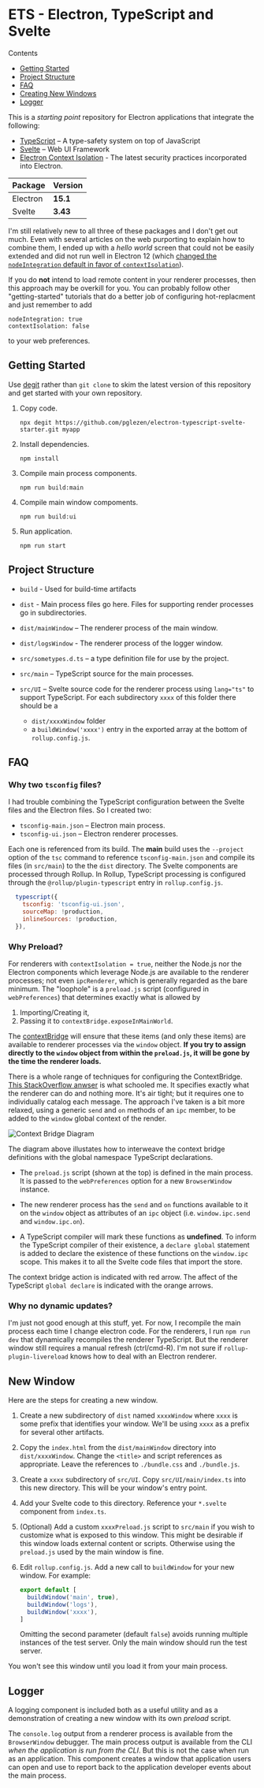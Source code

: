 # ETS - Electron, TypeScript and Svelte

Contents

* [Getting Started](#getting-started)
* [Project Structure](#project-structure)
* [FAQ](#faq)
* [Creating New Windows](#new-window)
* [Logger](#logger)

This is a *starting point* repository for Electron applications that
integrate the following:

* [TypeScript](https://www.typescriptlang.org/) – A type-safety system
  on top of JavaScript
* [Svelte](https://svelte.dev/) – Web UI Framework
* [Electron Context Isolation](https://www.electronjs.org/docs/tutorial/security#3-enable-context-isolation-for-remote-content) - The latest
  security practices incorporated into Electron.

| Package | Version   |
|---------|-----------|
|Electron | **15.1**  |
|Svelte   | **3.43**  |


I'm still relatively new to all three of these packages
and I don't get out much.
Even with several articles on the web purporting to
explain how to combine them, I ended up with a
*hello world* screen that could not be easily extended
and did not run well in Electron 12 (which
[changed the `nodeIntegration` default in favor of `contextIsolation`](https://github.com/electron/electron/issues/23506)).

If you do **not** intend to load remote content in your renderer
processes, then this approach may be overkill for you.  You can
probably follow other "getting-started" tutorials that do a better
job of configuring hot-replacment and just remember to add

```
nodeIntegration: true
contextIsolation: false
```

to your web preferences.


## Getting Started

Use [degit](https://www.npmjs.com/package/degit) rather than
`git clone` to skim the latest version of this repository
and get started with your own repository.

1. Copy code.
   ```
   npx degit https://github.com/pglezen/electron-typescript-svelte-starter.git myapp
   ```

2. Install dependencies.

   ```
   npm install
   ```

3. Compile main process components.

   ```
   npm run build:main
   ```

4. Compile main window compoments.

   ```
   npm run build:ui
   ```

5. Run application.

   ```
   npm run start
   ```

## Project Structure

* `build` - Used for build-time artifacts

* `dist` - Main process files go here.  Files for supporting
  render processes go in subdirectories.

* `dist/mainWindow` – The renderer process of the main window.

* `dist/logsWindow` - The renderer process of the logger window.

* `src/sometypes.d.ts` – a type definition file for use by the project.

* `src/main` – TypeScript source for the main processes.

* `src/UI` – Svelte source code for the renderer process
  using `lang="ts"` to support TypeScript.  For each subdirectory `xxxx`
  of this folder there should be a
  * `dist/xxxxWindow` folder
  * a `buildWindow('xxxx')` entry in the exported array at the bottom of `rollup.config.js`.


## FAQ

### Why two `tsconfig` files?

I had trouble combining the TypeScript configuration between the Svelte
files and the Electron files.  So I created two:

* `tsconfig-main.json` – Electron main process.
* `tsconfig-ui.json` – Electron renderer processes.

Each one is referenced from its build.  The **main** build uses the
`--project` option of the `tsc` command to reference `tsconfig-main.json`
and compile its files (in `src/main`) to the the `dist` directory.
The Svelte components are processed through Rollup.  In Rollup,
TypeScript processing is configured through the `@rollup/plugin-typescript`
entry in `rollup.config.js`.

```js
  typescript({
    tsconfig: 'tsconfig-ui.json',
    sourceMap: !production,
    inlineSources: !production,
  }),
```

### Why Preload?

For renderers with `contextIsolation = true`, neither the Node.js nor the
Electron components which leverage Node.js are available to the renderer
processes; not even `ipcRenderer`, which is generally regarded as the bare
minimum.  The "loophole" is a `preload.js` script (configured in
`webPreferences`) that determines exactly what is allowed by

1. Importing/Creating it,
2. Passing it to `contextBridge.exposeInMainWorld`.

The [contextBridge](https://www.electronjs.org/docs/api/context-bridge) will
ensure that these items (and only these items) are available to renderer processes
via the `window` object.  **If you try to assign directly to the `window` object
from within the `preload.js`, it will be gone by the time the renderer loads.**

There is a whole range of techniques for configuring the ContextBridge.
[This StackOverflow anwser](https://stackoverflow.com/a/59888788/1525101) is
what schooled me.  It specifies exactly what the renderer can do and nothing
more.  It's air tight; but it requires one to individually catalog each message.
The approach I've taken is a bit more relaxed, using a generic `send` and `on`
methods of an `ipc` member, to be added to the `window` global context of the
render.

![Context Bridge Diagram](contextBridge.svg)

The diagram above illustates how to interweave the context bridge
definitions with the global namespace TypeScript declarations.

* The `preload.js` script (shown at the top) is defined in the
  main process.  It is passed to the `webPreferences` option for
  a new `BrowserWindow` instance.

* The new renderer process has the `send` and `on` functions
  available to it on the `window` object as attributes of an
  `ipc` object (i.e. `window.ipc.send` and `window.ipc.on`).

* A TypeScript compiler will mark these functions as **undefined**.
  To inform the TypeScript compiler of their existence, a
  `declare global` statement is added to declare the existence of
  these functions on the `window.ipc` scope.  This makes it
  to all the Svelte code files that import the store.

The context bridge action is indicated with red arrow.  The
affect of the TypeScript `global declare` is indicated with
the orange arrows.

### Why no dynamic updates?

I'm just not good enough at this stuff, yet.  For now, I recompile
the main process each time I change electron code.  For the renderers,
I run `npm run dev` that dynamically recompiles the renderer TypeScript.
But the renderer window still requires a manual refresh (ctrl/cmd-R).
I'm not sure if `rollup-plugin-livereload` knows how to deal with an
Electron renderer.

## New Window

Here are the steps for creating a new window.

1. Create a new subdirectory of `dist` named `xxxxWindow` where
   `xxxx` is some prefix that identifies your window.  We'll be using
   `xxxx` as a prefix for several other artifacts.

2. Copy the `index.html` from the `dist/mainWindow` directory into `dist/xxxxWindow`.
   Change the `<title>` and script references as appropriate.  Leave the
   references to `./bundle.css` and `./bundle.js`.

3. Create a `xxxx` subdirectory of `src/UI`.  Copy `src/UI/main/index.ts`
   into this new directory.  This will be your window's entry point.

4. Add your Svelte code to this directory.  Reference your `*.svelte`
   component from `index.ts`.

5. (Optional) Add a custom `xxxxPreload.js` script to `src/main` if you
   wish to customize what is exposed to this window.  This might be desirable
   if this window loads external content or scripts.  Otherwise using
   the `preload.js` used by the main window is fine.

6. Edit `rollup.config.js`.  Add a new call to `buildWindow` for your new
   window.  For example:

   ```js
   export default [
     buildWindow('main', true),
     buildWindow('logs'),
     buildWindow('xxxx'),
   ]
   ```

   Omitting the second parameter (default `false`) avoids running multiple
   instances of the test server.  Only the main window should run the test
   server.

You won't see this window until you load it from your main process.

## Logger

A logging component is included both as a useful utility and as a
demonstration of creating a new window with its own *preload* script.

The `console.log` output from a renderer process is available from
the `BrowserWindow` debugger.  The main process output is available
from the CLI *when the application is run from the CLI*.  But this
is not the case when run as an application.  This component creates
a window that application users can open and use to report back to
the application developer events about the main process.
